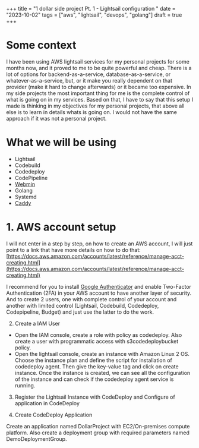 +++
title = "1 dollar side project Pt. 1 - Lightsail configuration "
date = "2023-10-02"
tags = ["aws", "lightsail", "devops", "golang"]
draft = true
+++

# Some context

I have been using AWS lightsail services for my personal projects for some months now, and it proved to me to be quite powerful and cheap. There is a lot of options for backend-as-a-service, database-as-a-service, or whatever-as-a-service, but, or it make you really dependent on that provider (make it hard to change afterwards) or it became too expensive. In my side projects the most important thing for me is the complete control of what is going on in my services. Based on that, I have to say that this setup I made is thinking in my objectives for my personal projects, that above all else is to learn in details whats is going on. I would not have the same approach if it was not a personal project.

# What we will be using

- Lightsail
- Codebuild
- Codedeploy
- CodePipeline
- [Webmin](https://webmin.com/)
- Golang
- Systemd
- [Caddy](https://github.com/caddyserver/caddy)

# 1. AWS account setup

I will not enter in a step by step, on how to create an AWS account, I will just point to a link that have more details on how to do that: [https://docs.aws.amazon.com/accounts/latest/reference/manage-acct-creating.html](https://docs.aws.amazon.com/accounts/latest/reference/manage-acct-creating.html)

I recommend for you to install [Google Authenticator](https://apps.apple.com/br/app/google-authenticator/id388497605) and enable Two-Factor Authentication (2FA) in your AWS account to have another layer of security. And to create 2 users, one with complete control of your account and another with limited control (Lightsail, Codebuild, Codedeploy, Codepipeline, Budget) and just use the latter to do the work.


2. Create a IAM User

- Open the IAM console, create a role with policy as codedeploy. Also create a user with programmatic access with s3codedeploybucket policy.
- Open the lightsail console, create an instance with Amazon Linux 2 OS. Choose the instance plan and define the script for installation of codedeploy agent. Then give the key-value tag and click on create instance. Once the instance is created, we can see all the configuration of the instance and can check if the codedeploy agent service is running.

3. Register the Lightsail Instance with CodeDeploy and Configure of application in CodeDeploy

4. Create CodeDeploy Application 

 Create an application named DollarProject with EC2/On-premises compute platform. Also create a deployment group with required parameters named DemoDeploymentGroup.


